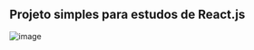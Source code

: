 ## Projeto simples para estudos de React.js

![image](https://github.com/guftrindade/React_ListaTarefas/assets/67704261/97d0e4da-d5eb-485f-b177-071161ffef5b)
